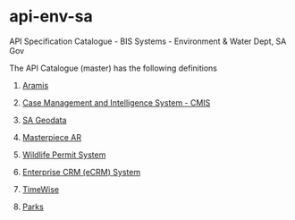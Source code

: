 # api-env-sa
API Specification Catalogue - BIS Systems - Environment &amp; Water Dept, SA Gov

The API Catalogue (master) has the following definitions 

1. [Aramis](https://redocly.github.io/redoc/?url=https://raw.githubusercontent.com/n8-coder/api-env-sa/master/aramis-apispec.yml)

2. [Case Management and Intelligence System - CMIS](https://redocly.github.io/redoc/?url=https://raw.githubusercontent.com/n8-coder/api-env-sa/master/cmis-apispec.yml)

3. [SA Geodata](https://redocly.github.io/redoc/?url=https://raw.githubusercontent.com/n8-coder/api-env-sa/master/sageodata-apispec.yml)

4. [Masterpiece AR](https://redocly.github.io/redoc/?url=https://raw.githubusercontent.com/n8-coder/api-env-sa/master/masterpiece-ar-apispec.yml)

5. [Wildlife Permit System](https://redocly.github.io/redoc/?url=https://raw.githubusercontent.com/n8-coder/api-env-sa/master/wps-apispec.yml)

6. [Enterprise CRM (eCRM) System](https://redocly.github.io/redoc/?url=https://raw.githubusercontent.com/n8-coder/api-env-sa/master/ecrm-apispec.yml)

7. [TimeWise](https://redocly.github.io/redoc/?url=https://raw.githubusercontent.com/n8-coder/api-env-sa/master/timewise-apispec.yml)

8. [Parks](https://redocly.github.io/redoc/?url=https://raw.githubusercontent.com/n8-coder/api-env-sa/master/parks-apispec.yaml)
